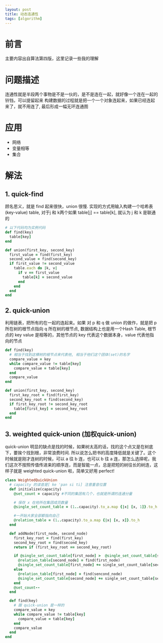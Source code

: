 ```yaml
---
layout: post
title: 动态连通性
tags: [algorithm]
---
```

# 前言
主要内容出自算法第四版，这里记录一些我的理解

# 问题描述
连通性就是半段两个事物是不是一伙的，是不是连在一起，就好像一个连在一起的铃铛，可以提留起来
构建数据的过程就是把一个一个对象连起来，如果已经连起来了，就不用连了, 最后形成一幅无环连通图

# 应用

* 网络
* 变量相等
* 集合

# 解法

## 1. quick-find
顾名思义，就是 find 起来很快，union 很慢. 实现的方式用输入构建一个哈希表(key-value) table, 对于j 和 k两个如果 table[j] == table[k], 就认为 j 和 k 是联通的

```ruby
# 以下代码均为实例代码
def find(key)
  table[key]
end

def union(first_key, second_key)
  first_value = find(first_key)
  second_value = find(second_key)
  if first_value != second_value
    table.each do |k, v|
      if v == first_value
        table[k] = second_value
      end
    end
  end
end
```

## 2. quick-union

利用链表，把所有的在一起的连起来。如果 对 p 和 q 做 union 的做作，就是把 p 所在树的根节点指向 q 所在树的根节点, 数据结构上也是用一个Hash Table, 根节点的 key value 是相等的，其他节点的 key 代表这个数据本身，value 代表他指向的节点

```ruby
def find(key)
  # 相当于找到这棵树的根节点来代表他, 相当于他们这个团体(set)的名字
  compare_value = key
  while compare_value != table[key]
    compare_value = table[key]
  end
  compare_value
end

def union(first_key, second_key)
  first_key_root = find(first_key)
  second_key_root = find(second_key)
  if first_key_root != second_key_root
    table[first_key] = second_key_root
  end
end
```

## 3. weighted quick-union (加权quick-union)
quick-union 明显的缺点是找的时候，如果树太高的话，找的这个点又是在树底下，要挨个找到根，非常浪费时间. 所以说怎么把书的高度降低就是关键了。这个时候就是刚才连树的时候，可以 a 往 b 连，也可以 b 往 a 连，那怎么选择呢，我们这次不按照传值传进来的顺序连，而是智能一点，总是把短的树往长的树连，这样子就是 weighted quick-union 啦，简单又好用 perfect!

```ruby
class WeightedQuickUnion
  # capacity 的读音是[ ke 'pan si ti] 注意重音位置
  def initialize(capacity)
    @set_count = capacity #不同的集团有几个，也就是所谓的连通分量

    # 保存 x 在他所在集团成员数量
    @single_set_count_table = (1..capacity).to_a.map {|x| [x, 1]}.to_h

    #一开始大家全部都指向自己
    @relation_table = (1..capacity).to_a.map {|x| [x, x]}.to_h
  end

  def addNode(first_node, second_node)
    first_key_root = find(first_key)
    second_key_root = find(second_key)
    return if (first_key_root == second_key_root)

    if @single_set_count_table[first_node] >  @single_set_count_table[second_node]
      @relation_table[second_node] = find(first_node)
      @single_set_count_table[first_node] += single_set_count_table[second_node]
    else
      @relation_table[first_node] = find(sencond_node)
      @single_set_count_table[second_node] += single_set_count_table[second_node]
    end
    @set_count--
  end

  def find(key)
    # 跟 quick-union 是一样的
    compare_value = key
    while compare_value != table[key]
      compare_value = table[key]
    end
    compare_value
  end
end
```

